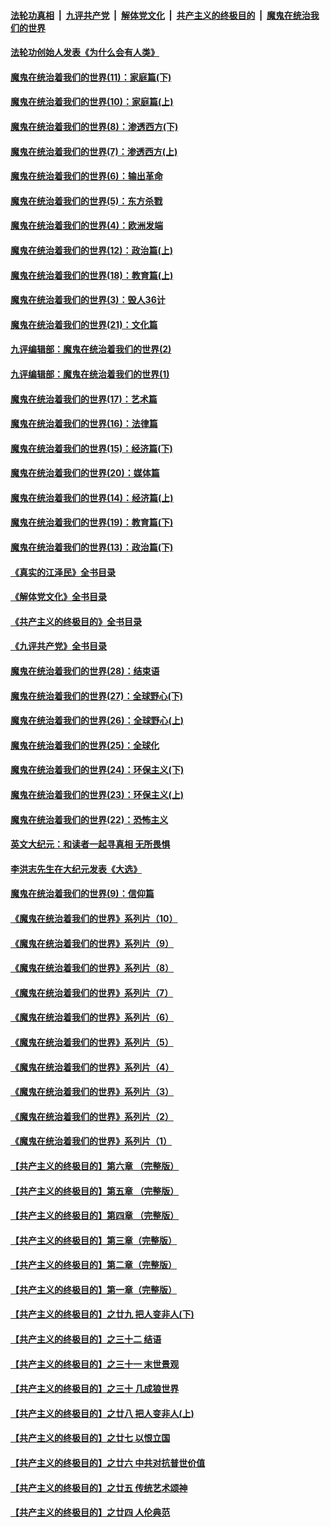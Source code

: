 ####  [法轮功真相](../../../../basic/blob/master/README.md?t=03011612) &nbsp;|&nbsp; [九评共产党](../../../../9ping.md/blob/master/README.md?t=03011612) &nbsp;|&nbsp; [解体党文化](../../../../jtdwh.md/blob/master/README.md?t=03011612)  &nbsp;|&nbsp; [共产主义的终极目的](../../../../gczydzjmd.md/blob/master/README.md?t=03011612) &nbsp;|&nbsp; [魔鬼在统治我们的世界](../../../../mgztzwmdsj.md/blob/master/README.md?t=03011612) 

#### [法轮功创始人发表《为什么会有人类》](../pages/nsc422/n13912117.md?t=03011612) 

#### [魔鬼在统治着我们的世界(11)：家庭篇(下)](../pages/nsc422/n10440961.md?t=03011612) 

#### [魔鬼在统治着我们的世界(10)：家庭篇(上)](../pages/nsc422/n10435448.md?t=03011612) 

#### [魔鬼在统治着我们的世界(8)：渗透西方(下)](../pages/nsc422/n10429603.md?t=03011612) 

#### [魔鬼在统治着我们的世界(7)：渗透西方(上)](../pages/nsc422/n10426013.md?t=03011612) 

#### [魔鬼在统治着我们的世界(6)：输出革命](../pages/nsc422/n10421536.md?t=03011612) 

#### [魔鬼在统治着我们的世界(5)：东方杀戮](../pages/nsc422/n10417707.md?t=03011612) 

#### [魔鬼在统治着我们的世界(4)：欧洲发端](../pages/nsc422/n10414890.md?t=03011612) 

#### [魔鬼在统治着我们的世界(12)：政治篇(上)](../pages/nsc422/n10444576.md?t=03011612) 

#### [魔鬼在统治着我们的世界(18)：教育篇(上)](../pages/nsc422/n10526970.md?t=03011612) 

#### [魔鬼在统治着我们的世界(3)：毁人36计](../pages/nsc422/n10411583.md?t=03011612) 

#### [魔鬼在统治着我们的世界(21)：文化篇](../pages/nsc422/n10597706.md?t=03011612) 

#### [九评编辑部：魔鬼在统治着我们的世界(2)](../pages/nsc422/n10410036.md?t=03011612) 

#### [九评编辑部：魔鬼在统治着我们的世界(1)](../pages/nsc422/n10406825.md?t=03011612) 

#### [魔鬼在统治着我们的世界(17)：艺术篇](../pages/nsc422/n10499093.md?t=03011612) 

#### [魔鬼在统治着我们的世界(16)：法律篇](../pages/nsc422/n10485969.md?t=03011612) 

#### [魔鬼在统治着我们的世界(15)：经济篇(下)](../pages/nsc422/n10469975.md?t=03011612) 

#### [魔鬼在统治着我们的世界(20)：媒体篇](../pages/nsc422/n10586579.md?t=03011612) 

#### [魔鬼在统治着我们的世界(14)：经济篇(上)](../pages/nsc422/n10457370.md?t=03011612) 

#### [魔鬼在统治着我们的世界(19)：教育篇(下)](../pages/nsc422/n10564808.md?t=03011612) 

#### [魔鬼在统治着我们的世界(13)：政治篇(下)](../pages/nsc422/n10448270.md?t=03011612) 

#### [《真实的江泽民》全书目录](../pages/nsc422/n13721399.md?t=03011612) 

#### [《解体党文化》全书目录](../pages/nsc422/n13721157.md?t=03011612) 

#### [《共产主义的终极目的》全书目录](../pages/nsc422/n13721048.md?t=03011612) 

#### [《九评共产党》全书目录](../pages/nsc422/n13708085.md?t=03011612) 

#### [魔鬼在统治着我们的世界(28)：结束语](../pages/nsc422/n10936246.md?t=03011612) 

#### [魔鬼在统治着我们的世界(27)：全球野心(下)](../pages/nsc422/n10928319.md?t=03011612) 

#### [魔鬼在统治着我们的世界(26)：全球野心(上)](../pages/nsc422/n10900318.md?t=03011612) 

#### [魔鬼在统治着我们的世界(25)：全球化](../pages/nsc422/n10788205.md?t=03011612) 

#### [魔鬼在统治着我们的世界(24)：环保主义(下)](../pages/nsc422/n10695307.md?t=03011612) 

#### [魔鬼在统治着我们的世界(23)：环保主义(上)](../pages/nsc422/n10688613.md?t=03011612) 

#### [魔鬼在统治着我们的世界(22)：恐怖主义](../pages/nsc422/n10614727.md?t=03011612) 

#### [英文大纪元：和读者一起寻真相 无所畏惧](../pages/nsc422/n12542027.md?t=03011612) 

#### [李洪志先生在大纪元发表《大选》](../pages/nsc422/n12534746.md?t=03011612) 

#### [魔鬼在统治着我们的世界(9)：信仰篇](../pages/nsc422/n10432159.md?t=03011612) 

#### [《魔鬼在统治着我们的世界》系列片（10）](../pages/nsc422/n12292670.md?t=03011612) 

#### [《魔鬼在统治着我们的世界》系列片（9）](../pages/nsc422/n12290859.md?t=03011612) 

#### [《魔鬼在统治着我们的世界》系列片（8）](../pages/nsc422/n12287445.md?t=03011612) 

#### [《魔鬼在统治着我们的世界》系列片（7）](../pages/nsc422/n12283425.md?t=03011612) 

#### [《魔鬼在统治着我们的世界》系列片（6）](../pages/nsc422/n12282314.md?t=03011612) 

#### [《魔鬼在统治着我们的世界》系列片（5）](../pages/nsc422/n12281419.md?t=03011612) 

#### [《魔鬼在统治着我们的世界》系列片（4）](../pages/nsc422/n12274024.md?t=03011612) 

#### [《魔鬼在统治着我们的世界》系列片（3）](../pages/nsc422/n12271322.md?t=03011612) 

#### [《魔鬼在统治着我们的世界》系列片（2）](../pages/nsc422/n12269049.md?t=03011612) 

#### [《魔鬼在统治着我们的世界》系列片（1）](../pages/nsc422/n12267575.md?t=03011612) 

#### [【共产主义的终极目的】第六章 （完整版）](../pages/nsc422/n11428913.md?t=03011612) 

#### [【共产主义的终极目的】第五章 （完整版）](../pages/nsc422/n11428912.md?t=03011612) 

#### [【共产主义的终极目的】第四章 （完整版）](../pages/nsc422/n11428907.md?t=03011612) 

#### [【共产主义的终极目的】第三章（完整版）](../pages/nsc422/n11428848.md?t=03011612) 

#### [【共产主义的终极目的】第二章（完整版）](../pages/nsc422/n11428831.md?t=03011612) 

#### [【共产主义的终极目的】第一章（完整版）](../pages/nsc422/n11417651.md?t=03011612) 

#### [【共产主义的终极目的】之廿九 把人变非人(下)](../pages/nsc422/n11344140.md?t=03011612) 

#### [【共产主义的终极目的】之三十二 结语](../pages/nsc422/n11360535.md?t=03011612) 

#### [【共产主义的终极目的】之三十一 末世景观](../pages/nsc422/n11351129.md?t=03011612) 

#### [【共产主义的终极目的】之三十 几成狼世界](../pages/nsc422/n11348280.md?t=03011612) 

#### [【共产主义的终极目的】之廿八 把人变非人(上)](../pages/nsc422/n11340492.md?t=03011612) 

#### [【共产主义的终极目的】之廿七 以恨立国](../pages/nsc422/n11336944.md?t=03011612) 

#### [【共产主义的终极目的】之廿六 中共对抗普世价值](../pages/nsc422/n11324785.md?t=03011612) 

#### [【共产主义的终极目的】之廿五 传统艺术颂神](../pages/nsc422/n11296396.md?t=03011612) 

#### [【共产主义的终极目的】之廿四 人伦典范](../pages/nsc422/n11296397.md?t=03011612) 

